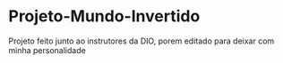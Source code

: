 # Projeto-Mundo-Invertido
Projeto feito junto ao instrutores da DIO, porem editado para deixar com minha personalidade
